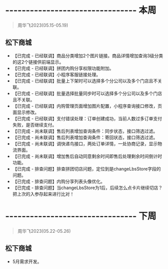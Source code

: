 # -------------------------------- 本周
> 周华飞2023(05.15-05.19)
## 松下商城
* 【已完成 - 已经联调】商品分类增加2个图片链接。商品详情增加查询3级分类的这2个链接供前端显示。
* 【已完成 - 已经联调】拼团内购分享权限功能附加。
* 【已完成 - 已经联调】小程序客服链接处理。
* 【已完成 - 已经联调】批量上下架时可以选择多个分公司以及多个门店且不关联。
* 【已完成 - 已经联调】批量选择批量同步时可以选择多个分公司以及多个门店且不关联。
* 【已完成 - 已经联调】内购管理页面增加图片配置，小程序查询接口修改，页面显示修改。
* 【已完成 - 已经联调】支付错误处理：订单创建成功，当前人数过多订单支付失败，是否继续支付。
* 【已完成 - 尚未联调】售后列表增加查询条件：同步状态，接口筛选过滤。
* 【已完成 - 尚未联调】售后列表增加查询条件：寄回状态，接口筛选过滤。
* 【已完成 - 尚未联调】调快递鸟接口，两处订单详情，一处协商记录，显示物流界面。
* 【已完成 - 尚未联调】增加售后自动同意剩余时间即售后处理剩余时间倒计时功能。
* 【已完成 - 排查问题】排查拼团切店问题，定位到是changeLbsStore字段的问题。
* 【已完成 - 排查问题】内购分享列表头像优化。
* 【已完成 - 排查问题】当changeLbsStore为1后，后续怎么点卡片继续切店？把上次的入参存起来进行比对！

# -------------------------------- 下周
> 周华飞2023(05.22-05.26)
## 松下商城
* 5月需求开发。
